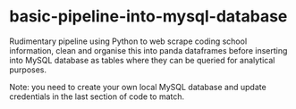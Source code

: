 # basic-pipeline-into-mysql-database
Rudimentary pipeline using Python to web scrape coding school information, clean and organise this into panda dataframes before inserting into MySQL database as tables where they can be queried for analytical purposes. 

Note: you need to create your own local MySQL database and update credentials in the last section of code to match. 

